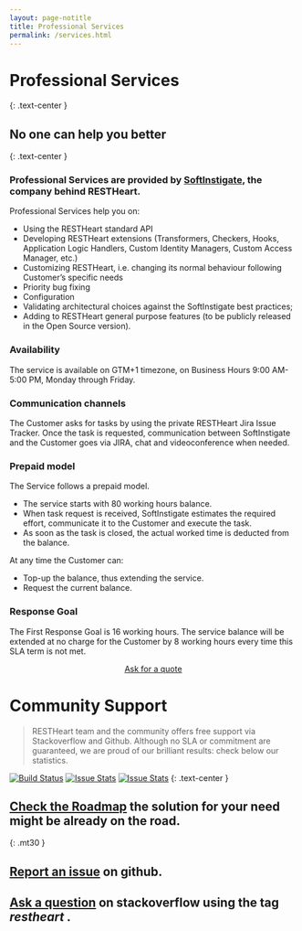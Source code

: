 ```yaml
---
layout: page-notitle
title: Professional Services
permalink: /services.html
---
```


# Professional Services

{: .text-center }
## __No one can help you better__

{: .text-center }
### Professional Services are provided by [SoftInstigate](https://www.softinstigate.com), the company behind RESTHeart.

Professional Services help you on:
* Using the RESTHeart standard API
* Developing RESTHeart extensions (Transformers, Checkers, Hooks, Application Logic Handlers, Custom Identity Managers, Custom Access Manager, etc.) 
* Customizing RESTHeart, i.e. changing its normal behaviour following Customer’s specific needs
* Priority bug fixing
* Configuration
* Validating architectural choices against the SoftInstigate best practices;
* Adding to RESTHeart general purpose features (to be publicly released in the Open Source version).

### Availability
The service is available on GTM+1 timezone, on Business Hours 9:00 AM-5:00 PM, Monday through Friday.

### Communication channels
The Customer asks for tasks by using the private RESTHeart Jira Issue Tracker.
Once the task is requested, communication between SoftInstigate and the Customer goes via JIRA, chat and videoconference when needed.

### Prepaid model
The Service follows a prepaid model.
* The service starts with 80 working hours balance. 
* When task request is received, SoftInstigate estimates the required effort, communicate it to the Customer and execute the task.
* As soon as the task is closed, the actual worked time is deducted from the balance. 

At any time the Customer can:
* Top-up the balance, thus extending the service.
* Request the current balance.

### Response Goal
The First Response Goal is 16 working hours.
The service balance will be extended at no charge for the Customer by 8 working hours every time this SLA term is not met.

<section class="slice" id="quote" style="padding-top:0;text-align:center">
<div class="container">
    <a href="mailto:info@softinstigate.com?subject=RESTHeart profession services inquiry" class="btn btn-primary btn-sm">Ask for a quote</a>
</div>
</section>

# Community Support

> RESTHeart team and the community offers free support via Stackoverflow and Github. Although no SLA or commitment are guaranteed, we are proud of our brilliant results: check below our statistics.

[![Build Status](https://travis-ci.org/SoftInstigate/restheart.svg?branch=develop)](https://travis-ci.org/SoftInstigate/restheart)
[![Issue Stats](https://issuestats.com/github/SoftInstigate/restheart/badge/pr)](https://issuestats.com/github/SoftInstigate/restheart)
[![Issue Stats](https://issuestats.com/github/SoftInstigate/restheart/badge/issue)](https://issuestats.com/github/SoftInstigate/restheart)
{: .text-center }

## <a class="btn btn-success btn-small" href="https://softinstigate.atlassian.net/issues/?filter=10403" target="_blank">Check the Roadmap</a> the solution for your need might be already on the road.
{: .mt30 }

## <a class="btn btn-info" href="https://github.com/SoftInstigate/restheart/issues/new">Report an issue</a> on github.

## <a class="btn btn-warning" href="https://stackoverflow.com/questions/tagged/restheart">Ask a question</a> on stackoverflow using the tag _restheart_ .
